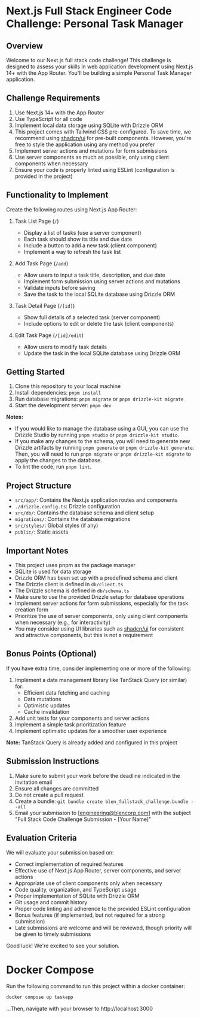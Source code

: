 # Next.js Full Stack Engineer Code Challenge: Personal Task Manager

## Overview

Welcome to our Next.js full stack code challenge! This challenge is designed to assess your skills in web application development using Next.js 14+ with the App Router. You'll be building a simple Personal Task Manager application.

## Challenge Requirements

1. Use Next.js 14+ with the App Router
2. Use TypeScript for all code
3. Implement local data storage using SQLite with Drizzle ORM
4. This project comes with Tailwind CSS pre-configured. To save time, we recommend using [shadcn/ui](https://ui.shadcn.com/) for pre-built components. However, you're free to style the application using any method you prefer
5. Implement server actions and mutations for form submissions
6. Use server components as much as possible, only using client components when necessary
7. Ensure your code is properly linted using ESLint (configuration is provided in the project)

## Functionality to Implement

Create the following routes using Next.js App Router:

1. Task List Page (`/`)

   - Display a list of tasks (use a server component)
   - Each task should show its title and due date
   - Include a button to add a new task (client component)
   - Implement a way to refresh the task list

2. Add Task Page (`/add`)

   - Allow users to input a task title, description, and due date
   - Implement form submission using server actions and mutations
   - Validate inputs before saving
   - Save the task to the local SQLite database using Drizzle ORM

3. Task Detail Page (`/[id]`)

   - Show full details of a selected task (server component)
   - Include options to edit or delete the task (client components)

4. Edit Task Page (`/[id]/edit`)
   - Allow users to modify task details
   - Update the task in the local SQLite database using Drizzle ORM

## Getting Started

1. Clone this repository to your local machine
2. Install dependencies: `pnpm install`
3. Run database migrations: `pnpm migrate` or `pnpm drizzle-kit migrate`
4. Start the development server: `pnpm dev`

**Notes:**

- If you would like to manage the database using a GUI, you can use the Drizzle Studio by running `pnpm studio` or `pnpm drizzle-kit studio`.
- If you make any changes to the schema, you will need to generate new Drizzle artifacts by running `pnpm generate` or `pnpm drizzle-kit generate`. Then, you will need to run `pnpm migrate` or `pnpm drizzle-kit migrate` to apply the changes to the database.
- To lint the code, run `pnpm lint`.

## Project Structure

- `src/app/`: Contains the Next.js application routes and components
- `./drizzle.config.ts`: Drizzle configuration
- `src/db/`: Contains the database schema and client setup
- `migrations/`: Contains the database migrations
- `src/styles/`: Global styles (if any)
- `public/`: Static assets

## Important Notes

- This project uses pnpm as the package manager
- SQLite is used for data storage
- Drizzle ORM has been set up with a predefined schema and client
- The Drizzle client is defined in `db/client.ts`
- The Drizzle schema is defined in `db/schema.ts`
- Make sure to use the provided Drizzle setup for database operations
- Implement server actions for form submissions, especially for the task creation form
- Prioritize the use of server components, only using client components when necessary (e.g., for interactivity)
- You may consider using UI libraries such as [shadcn/ui](https://ui.shadcn.com/) for consistent and attractive components, but this is not a requirement

## Bonus Points (Optional)

If you have extra time, consider implementing one or more of the following:

1. Implement a data management library like TanStack Query (or similar) for:
   - Efficient data fetching and caching
   - Data mutations
   - Optimistic updates
   - Cache invalidation
2. Add unit tests for your components and server actions
3. Implement a simple task prioritization feature
4. Implement optimistic updates for a smoother user experience

**Note:** TanStack Query is already added and configured in this project

## Submission Instructions

1. Make sure to submit your work before the deadline indicated in the invitation email
2. Ensure all changes are committed
3. Do not create a pull request
4. Create a bundle: `git bundle create blen_fullstack_challenge.bundle --all`
5. Email your submission to [engineering@blencorp.com] with the subject "Full Stack Code Challenge Submission - [Your Name]"

## Evaluation Criteria

We will evaluate your submission based on:

- Correct implementation of required features
- Effective use of Next.js App Router, server components, and server actions
- Appropriate use of client components only when necessary
- Code quality, organization, and TypeScript usage
- Proper implementation of SQLite with Drizzle ORM
- Git usage and commit history
- Proper code linting and adherence to the provided ESLint configuration
- Bonus features (if implemented, but not required for a strong submission)
- Late submissions are welcome and will be reviewed, though priority will be given to timely submissions

Good luck! We're excited to see your solution.

# Docker Compose

Run the following command to run this project within a docker container:

```bash
docker compose up taskapp
```

...Then, navigate with your browser to http://localhost:3000